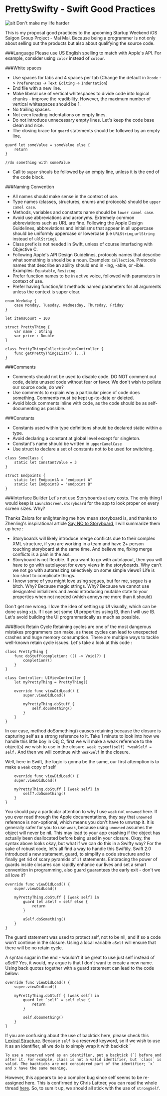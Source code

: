 # PrettySwifty - Swift Good Practices

![alt Don't make my life harder](http://i.imgur.com/T0gOgrX.png)

This is my proposal good practices to the upcoming Startup Weekend iOS Saigon Group Project - Mai Mai.
Because being a programmer is not only about selling out the products but also about qualifying the source code.

###Language
Please use US English spelling to match with Apple's API. For example, consider using `color` instead of `colour`.

###White spaces
* Use spaces for tabs and 4 spaces per tab (Change the default in `Xcode` -> `Preferences` -> `Text Editing` -> `Indentation`)
* End file with a new line.
* Make liberal use of vertical whitespaces to divide code into logical chunks - improve the readibility. However, the maximum number of vertical whitespaces should be 1.
* No trailing spaces.
* Not even leading indentations on empty lines.
* Do not introduce unnecessary empty lines. Let's keep the code base clean and nice.
* The closing brace for `guard` statements should be followed by an empty line.
```
guard let someValue = someValue else {
    return
}

//do something with someValue
```
* Call to `super` shouls be followed by an empty line, unless it is the end of the code block.

###Naming Convention
* All names should make sense in the context of use.
* Type names (classes, structures, enums and protocols) should be `upper camel case`.
* Methods, variables and constants name should be `lower camel case`.
* Avoid use abbreviations and acronyms. Extremely common abbreviations such as URL are fine. Following the Apple Design Guidelines, abbreviations and initialisms that appear in all uppercase should be uniformly uppercase or lowercase (i.e `URLString`,`urlString` instead of `uRlString`).
* Class prefix is not needed in Swift, unless of course interfacing with Objective C.
* Following Apple's API Design Guidelines, protocols names that describe what something is should be a noun. Examples: `Collection`. Protocols names that describe an ability should end in -ing, -able, or -ible. Examples: `Equatable`, `Resizing`.
* Prefer function names to be in active voice, followed with parameters in context of use.
* Prefer having function/init methods named parameters for all arguments unless the context is super clear.

```
enum Weekday {
    case Monday, Tuesday, Wednesday, Thursday, Friday
}

let itemsCount = 100

struct PrettyThing {
    var name : String
    var price : Double
}

class PrettyThingsCollectionViewController {
    func getPrettyThingsList() {...}
}
```

###Comments

* Comments should not be used to disable code. DO NOT comment out code, delete unused code without fear or favor. We don't wish to pollute our source code, do we?
* Use comments to explain why a particular piece of code does something. Comments must be kept up-to-date or deleted.
* Avoid block comments inline with code, as the code should be as self-documenting as possible.

###Constants
* Constants used within type definitions should be declared static within a type.
* Avoid declaring a constant at global level except for singleton.
* Constant's name should be written in `upperCamelCase`
* Use struct to declare a set of constants not to be used for switching.

```
class SomeClass {
    static let ConstantValue = 3
}

struct Endpoints {
    static let EndpointA = "endpoint A"
    static let EndpointB = "endpoint B"
}
```

###Interface Builder
Let's not use Storyboards at any costs. The only thing I would keep is `LaunchScreen.storyboard` for the app to look proper on every screen sizes. Why?

Thanks Zalora for enlightening me how mean storyboard is, and thanks to Zhenling's inspirational article [Say NO to Storyboard](https://medium.com/@tsaizhenling/say-no-to-storyboards-3048538ec359#.s3pfr8hz9), I will summarize them up here :
* Storyboards will likely introduce merge conflicts due to their complex XML structure, if you are working in a team and have 2+ person touching storyboard at the same time. And believe me, fixing merge conflicts is a pain in the ass.
* Storyboard is not flexible. If you want to go with autolayout, then you will have to go with autolayout for every views in the storyboards. Why can't we not go with autoresizing selectively on some simple views? Life is too short to complicate things.
* I know some of you might love using segues, but for me, segue is a bitch. Why? Because magic strings. Why? Because we cannot use designated initializers and avoid introducing mutable state to your properties when not needed (which annoys me more than it should)

Don't get me wrong. I love the idea of setting up UI visually, which can be done using `xib`. If I can set some UI properties using IB, then I will use IB. Let's avoid building the UI programmatically as much as possible.

###Block Retain Cycle
Retaining cycles are one of the most dangerous mistakes programmers can make, as these cycles can lead to unexpected crashes and huge memory consumption. There are multiple ways to tackle well-known retain cycle issues.
Let's take a look at this code :

```
class PrettyThing {
    func doStuff(completion: (() -> Void)?) {
        completion?()
    }
}

class Controller: UIViewController {
    let myPrettyThing = PrettyThing()
    
    override func viewDidLoad() {
        super.viewDidLoad()
        
        myPrettyThing.doStuff {
            self.doSomething()
        }
    }
}
```
In our case, method doSomething() causes retaining because the closure is capturing self as a strong reference to it. 
Take 1 minute to look into how we handle this little boy in Obj C, first we will make a weak reference to the object(s) we wish to use in the closure.
`weak typeof(self) *weakSelf = self;`
And then we will continue with `weakSelf` in the closure.

Well, here in Swift, the logic is gonna be the same, our first attemption is to make a `weak` copy of self
```
    override func viewDidLoad() {
    super.viewDidLoad()
    
    myPrettyThing.doStuff { [weak self] in
        self?.doSomething()
    }
}
```
You should pay a particular attention to why I use `weak` not `unowned` here. If you ever read through the Apple documentations, they say that `unowned` reference is non-optional, which means you don't have to unwrap it. It is generally safer for you to use `weak`, because using `unowned` assumes the object will never be nil. This may lead to your app crashing if the object has actually been deallocated before being used in your closure. 
Okay, the syntax above looks okay, but what if we can do this in a Swifty way? For the sake of robust code, let's all find a way to handle this Swiftily. Swift 2.0 introduced a new statement, guard, to simplify a code structure and to finally get rid of scary pyramids of `if` statements. Embracing the power of guards inside closures can rapidly enhance our lives and set a smart convention in programming, also guard guarantees the early exit - don't we all love it?

```
override func viewDidLoad() {
    super.viewDidLoad()
    
    myPrettyThing.doStuff { [weak self] in
        guard let aSelf = self else {
            return 
        }
        
        aSelf.doSomething()
    }
}
```
The guard statement was used to protect self, not to be nil, and if so a code won’t continue in the closure. Using a local variable `aSelf` will ensure that there will be no retain cycle.

A syntax sugar in the end - wouldn’t it be great to use just self instead of aSelf? Yes, it would, my argue is that I don't want to create a new name. Using back quotes together with a guard statement can lead to the code below:

```
override func viewDidLoad() {
    super.viewDidLoad()
    
    myPrettyThing.doStuff { [weak self] in
        guard let `self` = self else {
            return 
        }
        
        self.doSomething()
    }
}
```
If you are confusing about the use of backtick here, please check this [Lexical Structure](https://developer.apple.com/library/ios/documentation/Swift/Conceptual/Swift_Programming_Language/LexicalStructure.html). Because `self` is a reserved keyword, so if we wish to use it as an identifier, all we do is to simply wrap it with backtick `

```
To use a reserved word as an identifier, put a backtick (`) before and after it. For example, class is not a valid identifier, but `class` is valid. The backticks are not considered part of the identifier; `x` and x have the same meaning.
```

However, this appears to be a compiler bug since self seems to be re-assigned here. This is confirmed by Chris Lattner, you can read the whole thread [here](https://lists.swift.org/pipermail/swift-evolution/Week-of-Mon-20160118/007425.html). So, to sum it up, we should all stick with the use of `strongSelf`.
